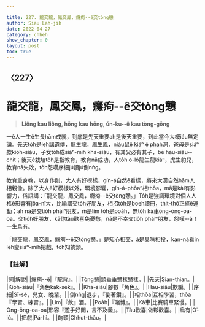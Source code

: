 ```yaml
---

title: 227. 龍交龍，鳳交鳳，癮痀--ê交tòng戇
author: Siau Lah-jih
date: 2022-04-27
category: chheh
show_chapter: 0
layout: post
toc: true
---
```

  
## 〈227〉
# 龍交龍，鳳交鳳，癮痀--ê交tòng戇
>**Liông kau liông, hōng kau hōng, ún-ku--ê kau tòng-gōng**

 
一ê人一生ê生長hām成就，到底是先天重要ah是後天重要，到此當今大概iáu無定論。先天to̍h是leh講遺傳，龍生龍，鳳生鳳，niáu鼠ê kiáⁿ ē phah洞，爸母是siáⁿ款kioh-siàu，子女to̍h成siáⁿ-mih kha-siàu，有其父必有其子，bē hau-siâu--chit；後天ê栽培to̍h是指教育，教育nā成功，人to̍h o-ló龍生龍kiáⁿ，虎生豹兒，教育nā失敗，to̍h怨嘆序細jú讀jú倒nǹg。

教育重身教，以身作則，大人有好模樣，gín-á自然ē看樣，將來大漢自然hām人相親像。除了大人ê好模樣以外，環境影響，gín-á-phōaⁿ相thōa，mā是kài有影響力，俗語講：「龍交龍，鳳交鳳，癮痀--ê交tòng戇。」To̍h是強調環境對個人人格ê影響有jŏa-nī大，比喻講交to̍h好朋友，相招to̍h是boeh讀冊，thit-thô正經ê運動；ah nā是交tio̍h pháiⁿ朋友，m̄是lim to̍h是poa̍h，無to̍h kà車ōng-ōng-oa-oa。交tio̍h好朋友，kā你tàu歡喜免憂愁，nā是不幸交tio̍h pháiⁿ朋友，怨嘆--à！一生烏有。

「龍交龍，鳳交鳳，癮痀--ê交tòng戇。」是知心相交，á是臭味相投，kan-nā看in leh變siáⁿ-mih把戲，to̍h知齣頭。 

### 【註解】

|詞|解說|
|癮痀--ê|『駝背』。|
|Tòng戇|頭垂垂戇樣戇樣。|
|先天|Sian-thian。|
|Kioh-siàu|『角色kak-sek』。|
|Kha-siàu|腳數『角色』。|
|Hau-siâu|欺騙。|
|序細|Sī-sè，兒女、晚輩。|
|倒nǹg|退步，『倒著鑽』。|
|相thōa|互相學習，thōa『學習、練習』。|
|Lim|『飲』酒。|
|Poa̍h|『賭博』。|
|Kà車|比賽騎車緊慢。|
|Ōng-ōng-oa-oa|形容『遊手好閒，言不及義』。|
|Tàu歡喜|做夥歡喜。|
|烏有|O͘-iú。|
|把戲|Pá-hì。|
|齣頭|Chhut-thâu。|